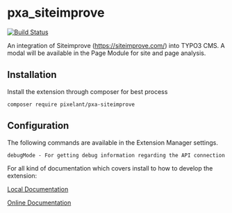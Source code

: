 # pxa_siteimprove
[![Build Status](https://travis-ci.org/pixelant/pxa_siteimprove.svg?branch=master)](https://travis-ci.org/pixelant/pxa_siteimprove)

An integration of Siteimprove (https://siteimprove.com/) into TYPO3 CMS. A modal
will be available in the Page Module for site and page analysis.

## Installation

Install the extension through composer for best process

    composer require pixelant/pxa-siteimprove

## Configuration

The following commands are available in the Extension Manager settings.

    debugMode - For getting debug information regarding the API connection

For all kind of documentation which covers install to how to develop the extension:

[Local Documentation](Documentation/Index.rst)

[Online Documentation](https://docs.typo3.org/typo3cms/extensions/pxa_siteimprove/)